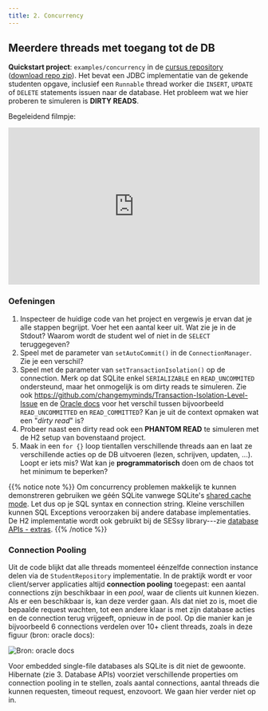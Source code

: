 ```yaml
---
title: 2. Concurrency
---
```


## Meerdere threads met toegang tot de DB

**Quickstart project**: `examples/concurrency` in de [cursus repository](https://github.com/kuleuven-Diepenbeek/db-course) ([download repo zip](https://github.com/KULeuven-Diepenbeek/db-course/archive/refs/heads/main.zip)). Het bevat een JDBC implementatie van de gekende studenten opgave, inclusief een `Runnable` thread worker die `INSERT`, `UPDATE` of `DELETE` statements issuen naar de database. Het probleem wat we hier proberen te simuleren is **DIRTY READS**.

Begeleidend filmpje:

<div style="position: relative; padding-bottom: 62.5%; height: 0;"><iframe src="https://www.loom.com/embed/7bec2d4a5aab482bad0443e6e6f8d68d" frameborder="0" webkitallowfullscreen mozallowfullscreen allowfullscreen style="position: absolute; top: 0; left: 0; width: 100%; height: 100%;"></iframe></div>



### Oefeningen

1. Inspecteer de huidige code van het project en vergewis je ervan dat je alle stappen begrijpt. Voer het een aantal keer uit. Wat zie je in de Stdout? Waarom wordt de student wel of niet in de `SELECT` teruggegeven?
2. Speel met de parameter van `setAutoCommit()` in de `ConnectionManager`. Zie je een verschil? 
3. Speel met de parameter van `setTransactionIsolation()` op de connection. Merk op dat SQLite enkel `SERIALIZABLE` en `READ_UNCOMMITED` ondersteund, maar het onmogelijk is om dirty reads te simuleren. Zie ook https://github.com/changemyminds/Transaction-Isolation-Level-Issue en de [Oracle docs](https://docs.oracle.com/cd/E19830-01/819-4721/beamv/index.html) voor het verschil tussen bijvoorbeeld `READ_UNCOMMITTED` en `READ_COMMITTED`? Kan je uit de context opmaken wat een "_dirty read_" is?
4. Probeer naast een dirty read ook een **PHANTOM READ** te simuleren met de H2 setup van bovenstaand project. 
5. Maak in een `for {}` loop tientallen verschillende threads aan en laat ze verschillende acties op de DB uitvoeren (lezen, schrijven, updaten, ...). Loopt er iets mis? Wat kan je **programmatorisch** doen om de chaos tot het minimum te beperken?

{{% notice note %}}
Om concurrency problemen makkelijk te kunnen demonstreren gebruiken we géén SQLite vanwege SQLite's [shared cache mode](https://www.sqlite.org/sharedcache.html). Let dus op je SQL syntax en connection string. Kleine verschillen kunnen SQL Exceptions veroorzaken bij andere database implementaties. <br/>
De H2 implementatie wordt ook gebruikt bij de SESsy library---zie [database APIs - extras](/apis/ex/).
{{% /notice %}}


### Connection Pooling

Uit de code blijkt dat alle threads momenteel éénzelfde connection instance delen via de `StudentRepository` implementatie. In de praktijk wordt er voor client/server applicaties altijd **connection pooling** toegepast: een aantal connections zijn beschikbaar in een _pool_, waar de clients uit kunnen kiezen. Als er een beschikbaar is, kan deze verder gaan. Als dat niet zo is, moet die bepaalde request wachten, tot een andere klaar is met zijn database acties en de connection terug vrijgeeft, opnieuw in de pool. Op die manier kan je bijvoorbeeld 6 connections verdelen over 10+ client threads, zoals in deze figuur (bron: oracle docs):

![](/img/connectionpool.gif "Bron: oracle docs")

Voor embedded single-file databases als SQLite is dit niet de gewoonte. Hibernate (zie 3. Database APIs) voorziet verschillende properties om connection pooling in te stellen, zoals aantal connections, aantal threads die kunnen requesten, timeout request, enzovoort. We gaan hier verder niet op in. 

